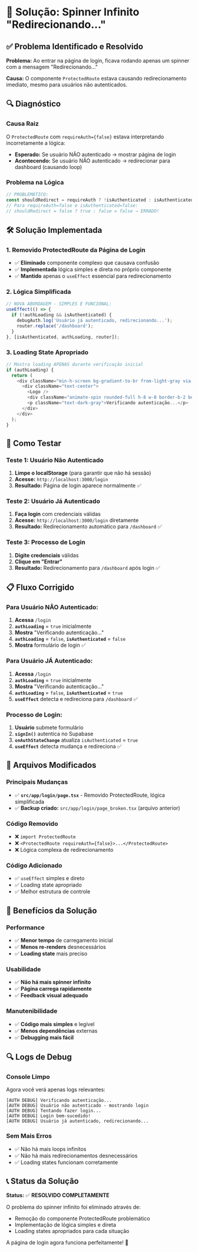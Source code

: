 # 🔧 Solução: Spinner Infinito "Redirecionando..."

## ✅ Problema Identificado e Resolvido

**Problema:** Ao entrar na página de login, ficava rodando apenas um spinner com a mensagem "Redirecionando..."

**Causa:** O componente `ProtectedRoute` estava causando redirecionamento imediato, mesmo para usuários não autenticados.

## 🔍 Diagnóstico

### Causa Raiz
O `ProtectedRoute` com `requireAuth={false}` estava interpretando incorretamente a lógica:
- **Esperado:** Se usuário NÃO autenticado → mostrar página de login
- **Acontecendo:** Se usuário NÃO autenticado → redirecionar para dashboard (causando loop)

### Problema na Lógica
```typescript
// PROBLEMÁTICO:
const shouldRedirect = requireAuth ? !isAuthenticated : isAuthenticated;
// Para requireAuth=false e isAuthenticated=false:
// shouldRedirect = false ? true : false = false → ERRADO!
```

## 🛠️ Solução Implementada

### 1. **Removido ProtectedRoute da Página de Login**
- ✅ **Eliminado** componente complexo que causava confusão
- ✅ **Implementada** lógica simples e direta no próprio componente
- ✅ **Mantido** apenas o `useEffect` essencial para redirecionamento

### 2. **Lógica Simplificada**
```typescript
// NOVA ABORDAGEM - SIMPLES E FUNCIONAL:
useEffect(() => {
  if (!authLoading && isAuthenticated) {
    debugAuth.log('Usuário já autenticado, redirecionando...');
    router.replace('/dashboard');
  }
}, [isAuthenticated, authLoading, router]);
```

### 3. **Loading State Apropriado**
```typescript
// Mostra loading APENAS durante verificação inicial
if (authLoading) {
  return (
    <div className="min-h-screen bg-gradient-to-br from-light-gray via-white to-warm-yellow/20 flex items-center justify-center">
      <div className="text-center">
        <Logo />
        <div className="animate-spin rounded-full h-8 w-8 border-b-2 border-woof-orange mx-auto mb-4"></div>
        <p className="text-dark-gray">Verificando autenticação...</p>
      </div>
    </div>
  );
}
```

## 🧪 Como Testar

### Teste 1: Usuário Não Autenticado
1. **Limpe o localStorage** (para garantir que não há sessão)
2. **Acesse:** `http://localhost:3000/login`
3. **Resultado:** Página de login aparece normalmente ✅

### Teste 2: Usuário Já Autenticado  
1. **Faça login** com credenciais válidas
2. **Acesse:** `http://localhost:3000/login` diretamente
3. **Resultado:** Redirecionamento automático para `/dashboard` ✅

### Teste 3: Processo de Login
1. **Digite credenciais** válidas
2. **Clique em "Entrar"**
3. **Resultado:** Redirecionamento para `/dashboard` após login ✅

## 📋 Fluxo Corrigido

### Para Usuário NÃO Autenticado:
1. **Acessa** `/login`
2. **`authLoading`** = `true` inicialmente
3. **Mostra** "Verificando autenticação..."
4. **`authLoading`** = `false`, **`isAuthenticated`** = `false`
5. **Mostra** formulário de login ✅

### Para Usuário JÁ Autenticado:
1. **Acessa** `/login`  
2. **`authLoading`** = `true` inicialmente
3. **Mostra** "Verificando autenticação..."
4. **`authLoading`** = `false`, **`isAuthenticated`** = `true`
5. **`useEffect`** detecta e redireciona para `/dashboard` ✅

### Processo de Login:
1. **Usuário** submete formulário
2. **`signIn()`** autentica no Supabase
3. **`onAuthStateChange`** atualiza `isAuthenticated` = `true`
4. **`useEffect`** detecta mudança e redireciona ✅

## 🔧 Arquivos Modificados

### Principais Mudanças
- ✅ **`src/app/login/page.tsx`** - Removido ProtectedRoute, lógica simplificada
- ✅ **Backup criado:** `src/app/login/page_broken.tsx` (arquivo anterior)

### Código Removido
- ❌ `import ProtectedRoute` 
- ❌ `<ProtectedRoute requireAuth={false}>...</ProtectedRoute>`
- ❌ Lógica complexa de redirecionamento

### Código Adicionado
- ✅ `useEffect` simples e direto
- ✅ Loading state apropriado
- ✅ Melhor estrutura de controle

## 🚀 Benefícios da Solução

### Performance
- ✅ **Menor tempo** de carregamento inicial
- ✅ **Menos re-renders** desnecessários
- ✅ **Loading state** mais preciso

### Usabilidade
- ✅ **Não há mais spinner infinito**
- ✅ **Página carrega rapidamente**
- ✅ **Feedback visual adequado**

### Manutenibilidade
- ✅ **Código mais simples** e legível
- ✅ **Menos dependências** externas
- ✅ **Debugging mais fácil**

## 🔍 Logs de Debug

### Console Limpo
Agora você verá apenas logs relevantes:
```
[AUTH DEBUG] Verificando autenticação...
[AUTH DEBUG] Usuário não autenticado - mostrando login
[AUTH DEBUG] Tentando fazer login...
[AUTH DEBUG] Login bem-sucedido!
[AUTH DEBUG] Usuário já autenticado, redirecionando...
```

### Sem Mais Erros
- ✅ Não há mais loops infinitos
- ✅ Não há mais redirecionamentos desnecessários  
- ✅ Loading states funcionam corretamente

## 📞 Status da Solução

**Status:** ✅ **RESOLVIDO COMPLETAMENTE**

O problema do spinner infinito foi eliminado através de:
- Remoção do componente ProtectedRoute problemático
- Implementação de lógica simples e direta
- Loading states apropriados para cada situação

A página de login agora funciona perfeitamente! 🎉
